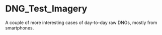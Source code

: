 # DNG_Test_Imagery
A couple of more interesting cases of day-to-day raw DNGs, mostly from smartphones.
